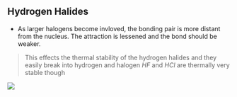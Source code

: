 
## Hydrogen Halides 
- As larger halogens become invloved, the bonding pair is more distant from the nucleus. The attraction is lessened and the bond should be weaker.
>This effects the thermal stability of the hydrogen halides and they easily break into hydrogen and halogen 
>	$HF$ and $HCl$ are thermally very stable though

![](https://i.imgur.com/4gdDOjt.png)

